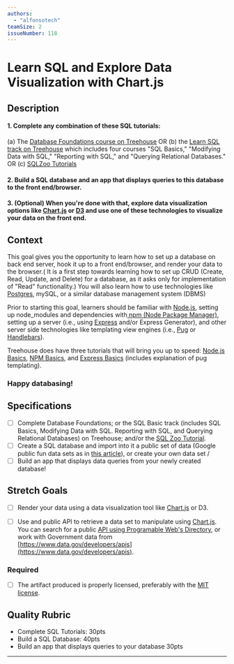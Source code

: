 ```yaml
---
authors:
  - "alfonsotech"
teamSize: 2
issueNumber: 118
---
```


# Learn SQL and Explore Data Visualization with Chart.js

## Description

#### 1. Complete any combination of these SQL tutorials:
(a) The [Database Foundations course on Treehouse](https://teamtreehouse.com/library/database-foundations) OR
(b) the [Learn SQL track on Treehouse](https://teamtreehouse.com/tracks/learn-sql) which includes four courses "SQL Basics," "Modifying Data with SQL,"  "Reporting with SQL," and "Querying Relational Databases."  OR
(c) [SQLZoo Tutorials]( http://sqlzoo.net/)

#### 2. Build a SQL database and an app that displays queries to this database to the front end/browser. 

#### 3. (Optional) When you're done with that, explore data visualization options like [Chart.js](http://www.chartjs.org/) or [D3](https://d3js.org/) and use one of these technologies to visualize your data on the front end.


## Context
This goal gives you the opportunity to learn how to set up a database on back end server, hook it up to a front end/browser, and render your data to the browser.( It is a first step towards learning how to set up CRUD (Create, Read, Update, and Delete) for a database, as it asks only for implementation of "Read" functionality.) You will also learn how to use technologies like [Postgres](https://www.postgresql.org/about/), mySQL, or a similar database management system (DBMS) 

Prior to starting this goal, learners should be familiar with [Node.js](https://nodejs.org/en/), setting up node_modules and dependencies with[ npm (Node Package Manager)](https://www.npmjs.com/), setting up a server (i.e., using [Express](http://expressjs.com/) and/or Express Generator), and other server side technologies like templating view engines (i.e., [Pug](https://pugjs.org/api/getting-started.html) or [Handlebars](http://handlebarsjs.com/)). 

Treehouse does have three tutorials that will bring you up to speed: [Node.js Basics](https://teamtreehouse.com/library/nodejs-basics), [NPM Basics](https://teamtreehouse.com/library/npm-basics), and [Express Basics](https://teamtreehouse.com/library/express-basics) (includes explanation of pug templating). 

### Happy databasing!


## Specifications

- [ ] Complete Database Foundations; or the SQL Basic track (includes SQL Basics, Modifying Data with SQL. Reporting with SQL, and Querying Relational Databases) on Treehouse; and/or the [SQL Zoo Tutorial]( http://sqlzoo.net/).
- [ ] Create a SQL database and import into it a public set of data (Google public fun data sets as in [this article](http://rs.io/100-interesting-data-sets-for-statistics/)), or create your own data set /
- [ ] Build an app that displays data queries from your newly created database!

## Stretch Goals

- [ ] Render your data using a data visualization tool like  [Chart.js](http://www.chartjs.org/) or D3.
- [ ] Use and public API to retrieve a data set to manipulate using [Chart.js](http://www.chartjs.org/). You can search for a public [API using Programable Web's Directory](http://www.programmableweb.com/apis/directory), or work with Government data from [https://www.data.gov/developers/apis](https://www.data.gov/developers/apis).


### Required

- [ ] The artifact produced is properly licensed, preferably with the [MIT license][mit-license].

## Quality Rubric

- Complete SQL Tutorials: 30pts
- Build a SQL Database: 40pts
- Build an app that displays queries to your database 30pts


---






[mit-license]: https://opensource.org/licenses/MIT
